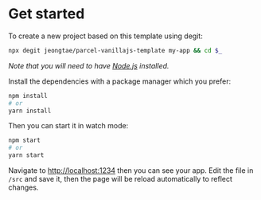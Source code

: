 # Get started

To create a new project based on this template using degit:

```bash
npx degit jeongtae/parcel-vanillajs-template my-app && cd $_
```

_Note that you will need to have [Node.js](https://nodejs.org) installed._

Install the dependencies with a package manager which you prefer:

```bash
npm install
# or
yarn install
```

Then you can start it in watch mode:

```bash
npm start
# or
yarn start
```

Navigate to <http://localhost:1234> then you can see your app.
Edit the file in `/src` and save it, then the page will be reload automatically to reflect changes.
